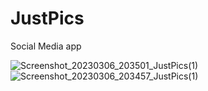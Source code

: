 # JustPics
Social Media app

![Screenshot_20230306_203501_JustPics(1)](https://user-images.githubusercontent.com/77579810/229252134-eb420782-2c6e-49f3-a5cc-7e1f7988c6e0.jpg)
![Screenshot_20230306_203457_JustPics(1)](https://user-images.githubusercontent.com/77579810/229252137-a24f50b8-d931-42b0-bd8d-58a016735f9e.jpg)
